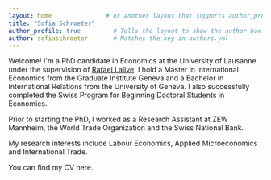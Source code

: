 ```yaml
---
layout: home               # or another layout that supports author_profile
title: "Sofia Schroeter"
author_profile: true         # Tells the layout to show the author box
author: sofiaschroeter       # Matches the key in authors.yml
---
```


Welcome! I'm a PhD candidate in Economics at the University of Lausanne under the supervision of [Rafael Lalive](https://sites.google.com/site/rafaellalive/). 
I hold a Master in International Economics from the Graduate Institute Geneva and a Bachelor in International Relations from the University of Geneva. 
I also successfully completed the Swiss Program for Beginning Doctoral Students in Economics. 

Prior to starting the PhD, I worked as a Research Assistant at ZEW Mannheim, the World Trade Organization and the Swiss National Bank.

My research interests include Labour Economics, Applied Microeconomics and International Trade.

You can find my CV here.
